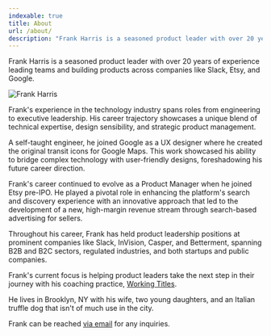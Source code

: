 ```yaml
---
indexable: true
title: About
url: /about/
description: "Frank Harris is a seasoned product leader with over 20 years of experience leading teams and building products across companies like Slack, Etsy, and Google."
---
```


Frank Harris is a seasoned product leader with over 20 years of experience leading teams and building products across companies like Slack, Etsy, and Google.

<div class="clearfix">
  <div class="about-image-container">
    <img src="/images/speaking.jpg" alt="Frank Harris" class="about-image scale-hover">
  </div>
</div>

Frank's experience in the technology industry spans roles from engineering to executive leadership. His career trajectory showcases a unique blend of technical expertise, design sensibility, and strategic product management.

A self-taught engineer, he joined Google as a UX designer where he created the original transit icons for Google Maps. This work showcased his ability to bridge complex technology with user-friendly designs, foreshadowing his future career direction.

Frank's career continued to evolve as a Product Manager when he joined Etsy pre-IPO. He played a pivotal role in enhancing the platform's search and discovery experience with an innovative approach that led to the development of a new, high-margin revenue stream through search-based advertising for sellers.

Throughout his career, Frank has held product leadership positions at prominent companies like Slack, InVision, Casper, and Betterment, spanning B2B and B2C sectors, regulated industries, and both startups and public companies.

Frank's current focus is helping product leaders take the next step in their journey with his coaching practice, [Working Titles](/services).

He lives in Brooklyn, NY with his wife, two young daughters, and an Italian truffle dog that isn't of much use in the city.

Frank can be reached [via email](/mailto) for any inquiries.